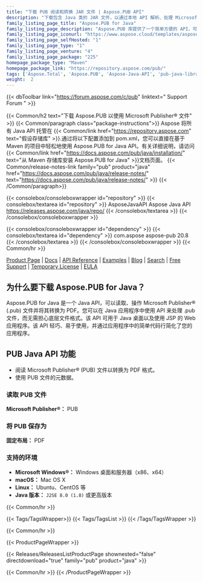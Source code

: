 ```yaml
---
title: "下载 PUB 阅读和转换 JAR 文件 | Aspose.PUB API"
description: "下载包含 Java 类的 JAR 文件，以通过本地 API 解析、处理 Microsoft Publisher 文档格式并将其转换为 PDF。"
family_listing_page_title: "Aspose.PUB for Java"
family_listing_page_description: "Aspose.PUB 库提供了一个简单方便的 API，可以将 PUB 文件加载和转换为 PDF。它是使用 Java 实现的，它可以与任何基于 Java 的应用程序一起使用，包括基于 Web 的应用程序或桌面应用程序。"
family_listing_page_iconurl: "https://www.aspose.cloud/templates/aspose/App_Themes/V3/images/pub/272x272/aspose_pub-for-java.png"
family_listing_page_selfHosted: "1"
family_listing_page_type: "1"
family_listing_page_venture: "4"
family_listing_page_package: "225"
homepage_package_type: "Maven"
homepage_package_link: "https://repository.aspose.com/pub/"
tags: ['Aspose.Total', 'Aspose.PUB', 'Aspose-Java-API', 'pub-java-library', 'pub-java-class', 'PUB', 'PDF', 'Microsoft-Publisher', 'PUB-conversion', 'Convert-PUB', 'PUB-to-PDF', 'metadata', 'Windows', 'Linux', 'Mac', 'J2SE', 'Maven', 'edit-metadata', 'modify-metadata']
weight:  2
---
```


{{< dbToolbar link="https://forum.aspose.com/c/pub" linktext=" Support Forum " >}}

{{< Common/h2 text="下载 Aspose.PUB 以使用 Microsoft Publisher® 文件"  >}}
{{< Common/paragraph class="package-instructions">}}
Aspose 将所有 Java API 托管在
{{< Common/link href="https://repository.aspose.com" text="假设存储库"  >}}.通过将以下配置添加到 pom.xml，您可以直接在基于 Maven 的项目中轻松地使用 Aspose.PUB for Java API。有关详细说明，请访问
{{< Common/link href="https://docs.aspose.com/pub/java/installation/" text="从 Maven 存储库安装 Aspose.PUB for Java"  >}}文档页面。
{{< Common/release-notes-link family="pub" product="java" href="https://docs.aspose.com/pub/java/release-notes/" text="https://docs.aspose.com/pub/java/release-notes/"  >}}
{{< /Common/paragraph>}}

{{< consolebox/consoleboxwrapper id="repository" >}}
   {{< consolebox/textarea id="repository" >}} 
      <repository>
      <id>AsposeJavaAPI</id>
      <name>Aspose Java API</name>
      <url>https://releases.aspose.com/java/repo/</url>
      </repository> 
   {{< /consolebox/textarea >}}
{{< /consolebox/consoleboxwrapper >}}

{{< consolebox/consoleboxwrapper id="dependency" >}}
   {{< consolebox/textarea id="dependency" >}}
      <dependency>
      <groupId>com.aspose</groupId>
      <artifactId>aspose-pub</artifactId>
      <version>20.8</version>
      </dependency>
   {{< /consolebox/textarea >}}
{{< /consolebox/consoleboxwrapper >}}
{{< Common/hr >}}

[Product Page](https://products.aspose.com/pub/java) | [Docs](https://docs.aspose.com/pub/java/) | [API Reference](https://reference.aspose.com/pub/java) | [Examples](https://github.com/aspose-pub/Aspose.PUB-for-Java/tree/master/Examples) | [Blog](https://blog.aspose.com/category/pub/) | [Search](https://search.aspose.com/) | [Free Support](https://forum.aspose.com/c/pub) | [Temporary License](https://purchase.aspose.com/temporary-license) | [EULA](https://about.aspose.com/legal/eula/)

## 为什么要下载 Aspose.PUB for Java？

Aspose.PUB for Java 是一个 Java API，可以读取、操作 Microsoft Publisher® (.pub) 文件并将其转换为 PDF。您可以在 Java 应用程序中使用 API 来处理 .pub 文件，而无需担心底层文件格式。该 API 可用于 Java 桌面以及使用 JSP 的 Web 应用程序。该 API 轻巧、易于使用，并通过应用程序中的简单代码行简化了您的应用程序。

## PUB Java API 功能

- 阅读 Microsoft Publisher® (PUB) 文件以转换为 PDF 格式。
- 使用 PUB 文件的元数据。

### 读取 PUB 文件

**Microsoft Publisher®：** PUB

### 将 PUB 保存为

**固定布局：** PDF

### 支持的环境

- **Microsoft Windows®：** Windows 桌面和服务器（x86、x64）
- **macOS：** Mac OS X
- **Linux：** Ubuntu、CentOS 等
- **Java 版本：** `J2SE 8.0 (1.8)` 或更高版本

{{< Common/hr >}}

{{< Tags/TagsWrapper>}}
 {{< Tags/TagsList >}}
{{< /Tags/TagsWrapper >}}

{{< Common/hr >}}

{{< ProductPageWrapper >}}
<!-- ReleasesListProductPage-->
   {{< Releases/ReleasesListProductPage shownested="false"  directdownload="true" family="pub" product="java" >}}
<!-- /ReleasesListProductPage-->
{{< Common/hr >}}
{{< /ProductPageWrapper >}}

